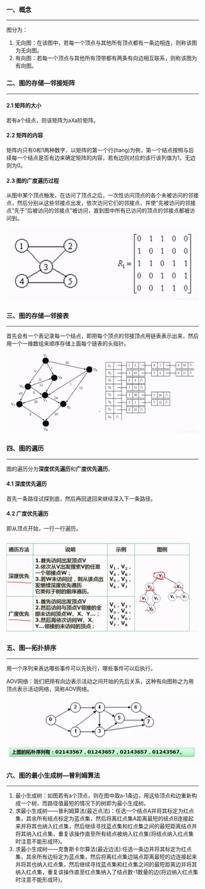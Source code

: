 ### 一、概念

---

图分为：

1. 无向图：在该图中，若每一个顶点与其他所有顶点都有一条边相连，则称该图为无向图。
2. 有向图：若每一个顶点与其他所有顶带都有两条有向边相互联系，则称该图为有向图。



### 二、图的存储—邻接矩阵

---

#### 2.1 矩阵的大小

若有a个结点，则该矩阵为aXa阶矩阵。

#### 2.2 矩阵的内容

矩阵内只有0和1两种数字，以矩阵的第一个行(hang)为例，第一个结点按照与后续每一个结点是否有边来确定矩阵的内容，若有边则对应的该行该列值为1，无边则为0。

#### 2.3 图的广度遍历过程

从图中某个顶点触发，在访问了顶点之后，一次性访问顶点的各个未被访问的邻接点，然后分别从这些邻接点出发，依次访问它们的邻接点，并使“先被访问的邻接点”先于“后被访问的邻接点”被访问，直到图中所有已访问的顶点的邻接点都被访问到。

![img](img/watermark,type_ZmFuZ3poZW5naGVpdGk,shadow_10,text_aHR0cHM6Ly9ibG9nLmNzZG4ubmV0L2ltcmVhbF8=,size_16,color_FFFFFF,t_70-20220920214335975.jpeg)



### 三、图的存储—邻接表

---

首先会有一个表记录每一个结点，即把每个顶点的邻接顶点用链表表示出来，然后用一个一维数组来顺序存储上面每个链表的头指针。

![img](img/watermark,type_ZmFuZ3poZW5naGVpdGk,shadow_10,text_aHR0cHM6Ly9ibG9nLmNzZG4ubmV0L2ltcmVhbF8=,size_16,color_FFFFFF,t_70-20220920214443996.jpeg)



### 四、图的遍历

---

图的遍历分为**深度优先遍历**和**广度优先遍历**。

#### 4.1 深度优先遍历

首先一条路径试探到底，然后再回退回来继续深入下一条路径。

#### 4.2 广度优先遍历

即从顶点开始，一行一行遍历。

![img](img/watermark,type_ZmFuZ3poZW5naGVpdGk,shadow_10,text_aHR0cHM6Ly9ibG9nLmNzZG4ubmV0L2ltcmVhbF8=,size_16,color_FFFFFF,t_70-20220920214540377.jpeg)



### 五、图—拓扑排序

---

用一个序列来表达哪些事件可以先执行，哪些事件可以后执行。

AOV网络：我们把用有向边表示活动之间开始的先后关系，这种有向图称之为用顶点表示活动网络，简称AOV网络。

![img](img/watermark,type_ZmFuZ3poZW5naGVpdGk,shadow_10,text_aHR0cHM6Ly9ibG9nLmNzZG4ubmV0L2ltcmVhbF8=,size_16,color_FFFFFF,t_70-20220920214948836.jpeg)



### 六、图的最小生成树—普利姆算法

---

1. 最小生成树：如图若有a个顶点，则在图中取a-1条边，用这些顶点和边重新构成一个树，而路径值最短的情况下的树即为最小生成树。
2. 求最小生成树——普利姆算法(最近点法)：任选一个结点A并将其标定为红点集，其余所有结点标定为蓝点集，然后将离红点集A距离最短的结点B连接起来并将其也纳入红点集，然后继续寻找蓝点集和红点集之间的最短距离结点并将其纳入红点集，重复该操作直至所有结点被纳入红点集(将结点纳入红点集时注意不能形成环)。
3. 求最小生成树——克鲁斯卡尔算法(最近边法):任选一条边并将其标定为红点集，其余所有边标定为蓝点集，然后将离红点集边端点距离最短的边连接起来并将其也纳入红点集，然后继续寻找蓝点集和红点集之间的最短距离边并将其纳入红点集，重复该操作直至红点集纳入了结点数-1数量的边(将边纳入红点集时注意不能形成环)。
